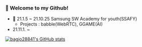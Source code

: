 ### :whale: Welcome to my Github!

- 🌱 21.1.5 ~ 21.10.25 Samsung SW Academy for youth(SSAFY)
  - Projects : babble(WebRTC), GGAME(AI)
- 21.11.1. ~ 

[![bagjo28841's GitHub stats](https://github-readme-stats.vercel.app/api?username=bagjo28841&count_private=true&theme=bear)](https://github.com/anuraghazra/github-readme-stats)
